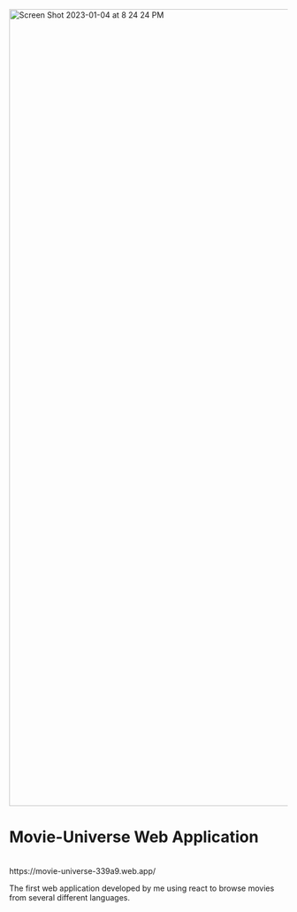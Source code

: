 <img width="1440" alt="Screen Shot 2023-01-04 at 8 24 24 PM" src="https://user-images.githubusercontent.com/58525723/210701590-6578f15c-3e0d-48aa-9039-120f953f3e74.png">

# Movie-Universe Web Application 
<br>
https://movie-universe-339a9.web.app/

The first web application developed by me using react to browse movies from several different languages. 
